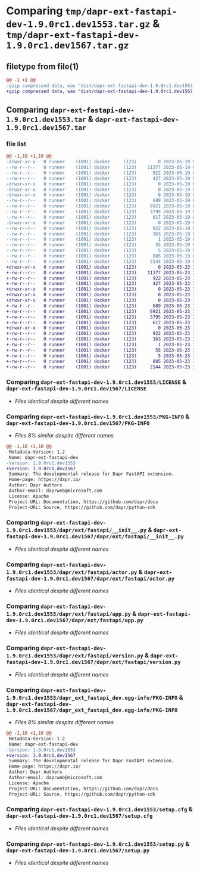 # Comparing `tmp/dapr-ext-fastapi-dev-1.9.0rc1.dev1553.tar.gz` & `tmp/dapr-ext-fastapi-dev-1.9.0rc1.dev1567.tar.gz`

## filetype from file(1)

```diff
@@ -1 +1 @@
-gzip compressed data, was "dist/dapr-ext-fastapi-dev-1.9.0rc1.dev1553.tar", last modified: Fri May 19 00:30:39 2023, max compression
+gzip compressed data, was "dist/dapr-ext-fastapi-dev-1.9.0rc1.dev1567.tar", last modified: Tue May 23 16:53:05 2023, max compression
```

## Comparing `dapr-ext-fastapi-dev-1.9.0rc1.dev1553.tar` & `dapr-ext-fastapi-dev-1.9.0rc1.dev1567.tar`

### file list

```diff
@@ -1,19 +1,19 @@
-drwxr-xr-x   0 runner    (1001) docker     (123)        0 2023-05-19 00:30:39.000000 dapr-ext-fastapi-dev-1.9.0rc1.dev1553/
--rw-r--r--   0 runner    (1001) docker     (123)    11377 2023-05-19 00:30:06.000000 dapr-ext-fastapi-dev-1.9.0rc1.dev1553/LICENSE
--rw-r--r--   0 runner    (1001) docker     (123)      922 2023-05-19 00:30:39.000000 dapr-ext-fastapi-dev-1.9.0rc1.dev1553/PKG-INFO
--rw-r--r--   0 runner    (1001) docker     (123)      427 2023-05-19 00:30:06.000000 dapr-ext-fastapi-dev-1.9.0rc1.dev1553/README.rst
-drwxr-xr-x   0 runner    (1001) docker     (123)        0 2023-05-19 00:30:39.000000 dapr-ext-fastapi-dev-1.9.0rc1.dev1553/dapr/
-drwxr-xr-x   0 runner    (1001) docker     (123)        0 2023-05-19 00:30:39.000000 dapr-ext-fastapi-dev-1.9.0rc1.dev1553/dapr/ext/
-drwxr-xr-x   0 runner    (1001) docker     (123)        0 2023-05-19 00:30:39.000000 dapr-ext-fastapi-dev-1.9.0rc1.dev1553/dapr/ext/fastapi/
--rw-r--r--   0 runner    (1001) docker     (123)      689 2023-05-19 00:30:06.000000 dapr-ext-fastapi-dev-1.9.0rc1.dev1553/dapr/ext/fastapi/__init__.py
--rw-r--r--   0 runner    (1001) docker     (123)     6921 2023-05-19 00:30:06.000000 dapr-ext-fastapi-dev-1.9.0rc1.dev1553/dapr/ext/fastapi/actor.py
--rw-r--r--   0 runner    (1001) docker     (123)     3795 2023-05-19 00:30:06.000000 dapr-ext-fastapi-dev-1.9.0rc1.dev1553/dapr/ext/fastapi/app.py
--rw-r--r--   0 runner    (1001) docker     (123)      617 2023-05-19 00:30:06.000000 dapr-ext-fastapi-dev-1.9.0rc1.dev1553/dapr/ext/fastapi/version.py
-drwxr-xr-x   0 runner    (1001) docker     (123)        0 2023-05-19 00:30:39.000000 dapr-ext-fastapi-dev-1.9.0rc1.dev1553/dapr_ext_fastapi_dev.egg-info/
--rw-r--r--   0 runner    (1001) docker     (123)      922 2023-05-19 00:30:39.000000 dapr-ext-fastapi-dev-1.9.0rc1.dev1553/dapr_ext_fastapi_dev.egg-info/PKG-INFO
--rw-r--r--   0 runner    (1001) docker     (123)      363 2023-05-19 00:30:39.000000 dapr-ext-fastapi-dev-1.9.0rc1.dev1553/dapr_ext_fastapi_dev.egg-info/SOURCES.txt
--rw-r--r--   0 runner    (1001) docker     (123)        1 2023-05-19 00:30:39.000000 dapr-ext-fastapi-dev-1.9.0rc1.dev1553/dapr_ext_fastapi_dev.egg-info/dependency_links.txt
--rw-r--r--   0 runner    (1001) docker     (123)       55 2023-05-19 00:30:39.000000 dapr-ext-fastapi-dev-1.9.0rc1.dev1553/dapr_ext_fastapi_dev.egg-info/requires.txt
--rw-r--r--   0 runner    (1001) docker     (123)        5 2023-05-19 00:30:39.000000 dapr-ext-fastapi-dev-1.9.0rc1.dev1553/dapr_ext_fastapi_dev.egg-info/top_level.txt
--rw-r--r--   0 runner    (1001) docker     (123)      885 2023-05-19 00:30:39.000000 dapr-ext-fastapi-dev-1.9.0rc1.dev1553/setup.cfg
--rw-r--r--   0 runner    (1001) docker     (123)     2144 2023-05-19 00:30:06.000000 dapr-ext-fastapi-dev-1.9.0rc1.dev1553/setup.py
+drwxr-xr-x   0 runner    (1001) docker     (123)        0 2023-05-23 16:53:05.000000 dapr-ext-fastapi-dev-1.9.0rc1.dev1567/
+-rw-r--r--   0 runner    (1001) docker     (123)    11377 2023-05-23 16:52:19.000000 dapr-ext-fastapi-dev-1.9.0rc1.dev1567/LICENSE
+-rw-r--r--   0 runner    (1001) docker     (123)      922 2023-05-23 16:53:05.000000 dapr-ext-fastapi-dev-1.9.0rc1.dev1567/PKG-INFO
+-rw-r--r--   0 runner    (1001) docker     (123)      427 2023-05-23 16:52:19.000000 dapr-ext-fastapi-dev-1.9.0rc1.dev1567/README.rst
+drwxr-xr-x   0 runner    (1001) docker     (123)        0 2023-05-23 16:53:05.000000 dapr-ext-fastapi-dev-1.9.0rc1.dev1567/dapr/
+drwxr-xr-x   0 runner    (1001) docker     (123)        0 2023-05-23 16:53:05.000000 dapr-ext-fastapi-dev-1.9.0rc1.dev1567/dapr/ext/
+drwxr-xr-x   0 runner    (1001) docker     (123)        0 2023-05-23 16:53:05.000000 dapr-ext-fastapi-dev-1.9.0rc1.dev1567/dapr/ext/fastapi/
+-rw-r--r--   0 runner    (1001) docker     (123)      689 2023-05-23 16:52:19.000000 dapr-ext-fastapi-dev-1.9.0rc1.dev1567/dapr/ext/fastapi/__init__.py
+-rw-r--r--   0 runner    (1001) docker     (123)     6921 2023-05-23 16:52:19.000000 dapr-ext-fastapi-dev-1.9.0rc1.dev1567/dapr/ext/fastapi/actor.py
+-rw-r--r--   0 runner    (1001) docker     (123)     3795 2023-05-23 16:52:19.000000 dapr-ext-fastapi-dev-1.9.0rc1.dev1567/dapr/ext/fastapi/app.py
+-rw-r--r--   0 runner    (1001) docker     (123)      617 2023-05-23 16:52:19.000000 dapr-ext-fastapi-dev-1.9.0rc1.dev1567/dapr/ext/fastapi/version.py
+drwxr-xr-x   0 runner    (1001) docker     (123)        0 2023-05-23 16:53:05.000000 dapr-ext-fastapi-dev-1.9.0rc1.dev1567/dapr_ext_fastapi_dev.egg-info/
+-rw-r--r--   0 runner    (1001) docker     (123)      922 2023-05-23 16:53:05.000000 dapr-ext-fastapi-dev-1.9.0rc1.dev1567/dapr_ext_fastapi_dev.egg-info/PKG-INFO
+-rw-r--r--   0 runner    (1001) docker     (123)      363 2023-05-23 16:53:05.000000 dapr-ext-fastapi-dev-1.9.0rc1.dev1567/dapr_ext_fastapi_dev.egg-info/SOURCES.txt
+-rw-r--r--   0 runner    (1001) docker     (123)        1 2023-05-23 16:53:05.000000 dapr-ext-fastapi-dev-1.9.0rc1.dev1567/dapr_ext_fastapi_dev.egg-info/dependency_links.txt
+-rw-r--r--   0 runner    (1001) docker     (123)       55 2023-05-23 16:53:05.000000 dapr-ext-fastapi-dev-1.9.0rc1.dev1567/dapr_ext_fastapi_dev.egg-info/requires.txt
+-rw-r--r--   0 runner    (1001) docker     (123)        5 2023-05-23 16:53:05.000000 dapr-ext-fastapi-dev-1.9.0rc1.dev1567/dapr_ext_fastapi_dev.egg-info/top_level.txt
+-rw-r--r--   0 runner    (1001) docker     (123)      885 2023-05-23 16:53:05.000000 dapr-ext-fastapi-dev-1.9.0rc1.dev1567/setup.cfg
+-rw-r--r--   0 runner    (1001) docker     (123)     2144 2023-05-23 16:52:19.000000 dapr-ext-fastapi-dev-1.9.0rc1.dev1567/setup.py
```

### Comparing `dapr-ext-fastapi-dev-1.9.0rc1.dev1553/LICENSE` & `dapr-ext-fastapi-dev-1.9.0rc1.dev1567/LICENSE`

 * *Files identical despite different names*

### Comparing `dapr-ext-fastapi-dev-1.9.0rc1.dev1553/PKG-INFO` & `dapr-ext-fastapi-dev-1.9.0rc1.dev1567/PKG-INFO`

 * *Files 8% similar despite different names*

```diff
@@ -1,10 +1,10 @@
 Metadata-Version: 1.2
 Name: dapr-ext-fastapi-dev
-Version: 1.9.0rc1.dev1553
+Version: 1.9.0rc1.dev1567
 Summary: The developmental release for Dapr FastAPI extension.
 Home-page: https://dapr.io/
 Author: Dapr Authors
 Author-email: daprweb@microsoft.com
 License: Apache
 Project-URL: Documentation, https://github.com/dapr/docs
 Project-URL: Source, https://github.com/dapr/python-sdk
```

### Comparing `dapr-ext-fastapi-dev-1.9.0rc1.dev1553/dapr/ext/fastapi/__init__.py` & `dapr-ext-fastapi-dev-1.9.0rc1.dev1567/dapr/ext/fastapi/__init__.py`

 * *Files identical despite different names*

### Comparing `dapr-ext-fastapi-dev-1.9.0rc1.dev1553/dapr/ext/fastapi/actor.py` & `dapr-ext-fastapi-dev-1.9.0rc1.dev1567/dapr/ext/fastapi/actor.py`

 * *Files identical despite different names*

### Comparing `dapr-ext-fastapi-dev-1.9.0rc1.dev1553/dapr/ext/fastapi/app.py` & `dapr-ext-fastapi-dev-1.9.0rc1.dev1567/dapr/ext/fastapi/app.py`

 * *Files identical despite different names*

### Comparing `dapr-ext-fastapi-dev-1.9.0rc1.dev1553/dapr/ext/fastapi/version.py` & `dapr-ext-fastapi-dev-1.9.0rc1.dev1567/dapr/ext/fastapi/version.py`

 * *Files identical despite different names*

### Comparing `dapr-ext-fastapi-dev-1.9.0rc1.dev1553/dapr_ext_fastapi_dev.egg-info/PKG-INFO` & `dapr-ext-fastapi-dev-1.9.0rc1.dev1567/dapr_ext_fastapi_dev.egg-info/PKG-INFO`

 * *Files 8% similar despite different names*

```diff
@@ -1,10 +1,10 @@
 Metadata-Version: 1.2
 Name: dapr-ext-fastapi-dev
-Version: 1.9.0rc1.dev1553
+Version: 1.9.0rc1.dev1567
 Summary: The developmental release for Dapr FastAPI extension.
 Home-page: https://dapr.io/
 Author: Dapr Authors
 Author-email: daprweb@microsoft.com
 License: Apache
 Project-URL: Documentation, https://github.com/dapr/docs
 Project-URL: Source, https://github.com/dapr/python-sdk
```

### Comparing `dapr-ext-fastapi-dev-1.9.0rc1.dev1553/setup.cfg` & `dapr-ext-fastapi-dev-1.9.0rc1.dev1567/setup.cfg`

 * *Files identical despite different names*

### Comparing `dapr-ext-fastapi-dev-1.9.0rc1.dev1553/setup.py` & `dapr-ext-fastapi-dev-1.9.0rc1.dev1567/setup.py`

 * *Files identical despite different names*

